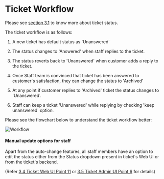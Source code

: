 # Ticket Workflow

Please see [section 3.1](http://docs.rtcamp.com/rtbiz/helpdesk/admin/tickets/ticket_status.html) to know more about ticket status.

The ticket workflow is as follows:
1. A new ticket has default status as 'Unanswered'

2. The status changes to 'Answered' when staff replies to the ticket.

3. The status reverts back to 'Unanswered' when customer adds a reply to the ticket.

4. Once Staff team is convinced that ticket has been answered to customer's satisfaction, they can change the status to 'Archived'

5. At any point if customer replies to 'Archived' ticket the status changes to 'Unanswered'.

6. Staff can keep a ticket 'Unanswered' while replying by checking 'keep unanswered' option.

Please see the flowchart below to understand the ticket workflow better:

![Workflow](https://cloud.githubusercontent.com/assets/9676513/6328106/d0e9fccc-bb89-11e4-8354-4c406f07a98f.jpg)

#### Manual update options for staff
Apart from the auto-change features, all staff members have an option to edit the status either from the Status dropdown present in ticket's Web UI or from the ticket's backend.

(Refer [3.4 Ticket Web UI Point 11](http://docs.rtcamp.com/rtbiz/helpdesk/admin/tickets/web_based_ticket_ui.html) or [3.5 Ticket Admin UI Point 6](http://docs.rtcamp.com/rtbiz/helpdesk/admin/tickets/ticket_admin_ui.html) for details)


